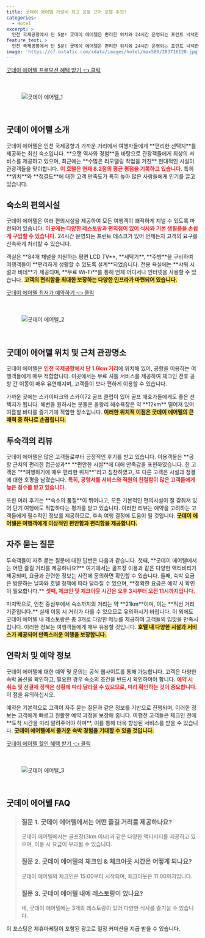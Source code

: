 ```yaml
---
title: 굿데이 에어텔 가성비 최고 공항 근처 호텔 추천!
categories:
  - Hotel
excerpt: >
  인천 국제공항에서 단 5분! 굿데이 에어텔은 편리한 위치와 24시간 운영되는 프런트 넉넉한 시설을 갖춘 호텔입니다. 무료 셔틀과 고품질의 서비스로 여행의 시작을 완벽하게 만들어보세요!
feature_text: >
  인천 국제공항에서 단 5분! 굿데이 에어텔은 편리한 위치와 24시간 운영되는 프런트 넉넉한 시설을 갖춘 호텔입니다. 무료 셔틀과 고품질의 서비스로 여행의 시작을 완벽하게 만들어보세요!
image: 'https://cf.bstatic.com/xdata/images/hotel/max500/283716120.jpg?k=c2723b6787c19261d54ffa7185930d6ed5407b78bf0025c86f02161abec30f54&o=&hp=1'
---
```


<p><a class="modoo-button" href="https://tinyurl.com/29xm54za" rel="nofollow noopener">굿데이 에어텔 프로모션 혜택 받기 👈 클릭</a></p><br/>
<figure class="image"><img alt="굿데이 에어텔_1" src="https://cf.bstatic.com/xdata/images/hotel/max1024x768/69835379.jpg?k=01473b570bc898c43b94125189968eebd918d002c081b4a763aaf3c64a0d3289&amp;o=&amp;hp=1"/></figure><br/>

<h2 id="굿데이_에어텔_소개">굿데이 에어텔 소개</h2>
<p>굿데이 에어텔은 인천 국제공항과 가까운 거리에서 여행자들에게 **편리한 선택지**를 제공하는 최신 숙소입니다. **오랜 역사와 경험**을 바탕으로 관광객들에게 최상의 서비스를 제공하고 있으며, 최근에는 **수많은 리모델링 작업을 거친** 현대적인 시설이 관광객들을 맞이합니다. <b><span style="color: #ee2323;">이 호텔은 현재 8.2점의 평균 평점을 기록하고 있습니다.</span></b> 특히 **위치**와 **청결도**에 대한 고객 만족도가 특히 높아 많은 사람들에게 인기를 끌고 있습니다.</p>
<h2 id="숙소_편의시설">숙소의 편의시설</h2>
<p>굿데이 에어텔은 여러 편의시설을 제공하여 모든 여행객이 쾌적하게 지낼 수 있도록 마련되어 있습니다. <b><span style="color: #ee2323;">이곳에는 다양한 레스토랑과 편의점이 있어 식사와 기본 생필품을 손쉽게 구입할 수 있습니다.</span></b> 24시간 운영되는 프런트 데스크가 있어 언제든지 고객의 요구를 신속하게 처리할 수 있습니다.</p>
<p>객실은 **84개 채널을 지원하는 평면 LCD TV**, **세탁기**, **주방**을 구비하여 여행객들이 **편리하게 생활할 수 있도록 설계**되었습니다. 전용 욕실에는 **샤워 시설과 비데**가 제공되며, **무료 Wi-Fi**를 통해 언제 어디서나 인터넷을 사용할 수 있습니다. <b><span style="background-color: #ffe066;">고객의 편리함을 최대한 보장하는 다양한 인프라가 마련되어 있습니다.</span></b></p>
<p><a class="modoo-button" href="https://tinyurl.com/29xm54za" rel="nofollow noopener">굿데이 에어텔 최저가 예약하기 👈 클릭</a></p><br/>
<figure class="image"><img alt="굿데이 에어텔_2" src="https://cf.bstatic.com/xdata/images/hotel/max500/283716120.jpg?k=c2723b6787c19261d54ffa7185930d6ed5407b78bf0025c86f02161abec30f54&amp;o=&amp;hp=1"/></figure><br/>
<h2 id="위치_및_관광명소">굿데이 에어텔 위치 및 근처 관광명소</h2>
<p>굿데이 에어텔은 <b><span style="color: #ee2323;">인천 국제공항에서 단 1.6km 거리</span></b>에 위치해 있어, 공항을 이용하는 여행객들에게 매우 적합합니다. 이곳에서는 무료 셔틀 서비스를 제공하여 체크인 전후 공항 간 이동이 매우 유연해지며, 고객들이 보다 편하게 이용할 수 있습니다.</p>
<p>가까운 곳에는 스카이파크와 스카이72 골프 클럽이 있어 골프 애호가들에게도 좋은 선택지가 됩니다. 해변을 원하시는 분들은 을왕리 해수욕장은 약 **12km** 떨어져 있어 여름철 바다를 즐기기에 적합한 장소입니다. <b><span style="background-color: #ffe066;">이러한 위치적 이점은 굿데이 에어텔의 큰 매력 중 하나로 손꼽힙니다.</span></b></p>
<h2 id="투숙객_리뷰">투숙객의 리뷰</h2>
<p>굿데이 에어텔은 많은 고객들로부터 긍정적인 후기를 받고 있습니다. 이용객들은 **공항 근처의 편리한 접근성과** **편안한 시설**에 대해 만족감을 표현하였습니다. 한 고객은 “**여행하기에 매우 편리한 위치**”라고 칭찬하였고, 또 다른 고객은 시설과 청결에 대한 호평을 남겼습니다. <b><span style="color: #ee2323;">특히, 공항셔틀 서비스와 직원의 친절함이 많은 고객들에게 높은 점수를 받고 있습니다.</span></b></p>
<p>또한 여러 후기는 **숙소의 품질**이 뛰어나고, 모든 기본적인 편의시설이 잘 갖춰져 있어 단기 여행에도 적합하다는 평가를 받고 있습니다. 이러한 리뷰는 예약을 고려하는 고객들에게 필수적인 정보를 제공하므로, 후속 여행 결정에 도움이 될 것입니다. <b><span style="background-color: #ffe066;">굿데이 에어텔은 여행객에게 이상적인 편안함과 편리함을 제공합니다.</span></b></p>
<h2 id="자주_묻는_질문">자주 묻는 질문</h2>
<p>투숙객들이 자주 묻는 질문에 대한 답변은 다음과 같습니다. 첫째, **굿데이 에어텔에서는 어떤 즐길 거리를 제공하나요?** 여기에서는 골프장 이용과 같은 다양한 액티비티가 제공되며, 요금과 관련한 정보는 사전에 문의하면 확인할 수 있습니다. 둘째, 숙박 요금은 방문하는 날짜와 호텔 정책에 따라 달라질 수 있으며, **정확한 요금은 예약 시 확인이 필요합니다.** <b><span style="color: #ee2323;">셋째, 체크인 및 체크아웃 시간은 오후 3시부터 오전 11시까지입니다.</span></b></p>
<p>마지막으로, 인천 중심부에서 숙소까지의 거리는 약 **21km**이며, 이는 **직선 거리 기준입니다.** 실제 이동 시 거리가 다를 수 있으므로 유의하시기 바랍니다. 이 외에도 굿데이 에어텔 내 레스토랑은 총 3개로 다양한 메뉴를 제공하여 고객들의 입맛을 만족시킵니다. 이러한 정보는 여행객들에게 매우 유용할 것입니다. <b><span style="background-color: #ffe066;">호텔 내 다양한 시설과 서비스가 제공되어 만족스러운 여행을 보장합니다.</span></b></p>
<h2 id="연락처_및_예약_정보">연락처 및 예약 정보</h2>
<p>굿데이 에어텔에 대한 예약 및 문의는 공식 웹사이트를 통해 가능합니다. 고객은 다양한 숙박 옵션을 확인하고, 필요한 경우 숙소의 조건을 반드시 확인하여야 합니다. <b><span style="color: #ee2323;">예약 시 취소 및 선결제 정책은 상황에 따라 달라질 수 있으므로, 미리 확인하는 것이 중요합니다.</span></b> 이 점을 유의하십시오.</p>
<p>예약은 기본적으로 고객이 자주 묻는 질문과 같은 정보를 기반으로 진행되며, 이러한 정보는 고객에게 빠르고 원활한 예약 과정을 보장해 줍니다. 여행전 고객들은 체크인 전에 **도착 시간을 미리 알려주어야 하며**, 이를 통해 더욱 향상된 서비스를 받을 수 있습니다. <b><span style="background-color: #ffe066;">굿데이 에어텔에서 즐거운 숙박 경험을 기대할 수 있을 것입니다.</span></b></p>

<p><a class="modoo-button" href="https://tinyurl.com/29xm54za" rel="nofollow noopener">굿데이 에어텔 할인 혜택 받기 👈 클릭</a></p><br>

<figure class="image"><img src="https://cf.bstatic.com/xdata/images/hotel/max500/322657166.jpg?k=fa2618a2485aae1b5622097e63dd95037ab45f81ebe4f27aa566a9b026ef5fc8&o=&hp=1" alt="굿데이 에어텔_3"></figure><br>
<h2 id="굿데이 에어텔_FAQ">굿데이 에어텔 FAQ</h2>
<div itemscope="" itemtype="https://schema.org/FAQPage"> 
<blockquote> 
<div itemscope="" itemprop="mainEntity" itemtype="https://schema.org/Question"> 
<h3 id="질문_1" itemprop="name">질문 1. 굿데이 에어텔에서는 어떤 즐길 거리를 제공하나요?</h3> 
<div itemscope="" itemprop="acceptedAnswer" itemtype="https://schema.org/Answer"> 
<span itemprop="text"> 
<p>굿데이 에어텔에서는 골프장(3km 이내)과 같은 다양한 액티비티를 제공하고 있으며, 이용 시 요금이 부과될 수 있습니다.</p> 
</span> 
</div> 
</div> 

<div itemscope="" itemprop="mainEntity" itemtype="https://schema.org/Question"> 
<h3 id="질문_2" itemprop="name">질문 2. 굿데이 에어텔의 체크인 & 체크아웃 시간은 어떻게 되나요?</h3> 
<div itemscope="" itemprop="acceptedAnswer" itemtype="https://schema.org/Answer"> 
<span itemprop="text"> 
<p>굿데이 에어텔의 체크인은 15:00부터 시작되며, 체크아웃은 11:00까지입니다.</p> 
</span> 
</div> 
</div> 

<div itemscope="" itemprop="mainEntity" itemtype="https://schema.org/Question"> 
<h3 id="질문_3" itemprop="name">질문 3. 굿데이 에어텔 내에 레스토랑이 있나요?</h3> 
<div itemscope="" itemprop="acceptedAnswer" itemtype="https://schema.org/Answer"> 
<span itemprop="text"> 
<p>네, 굿데이 에어텔에는 3개의 레스토랑이 있어 다양한 식사를 즐기실 수 있습니다.</p> 
</span> 
</div> 
</div> 
</blockquote> 
</div><p>이 포스팅은 제휴마케팅이 포함된 광고로 일정 커미션을 지급 받을 수 있습니다.</p>

